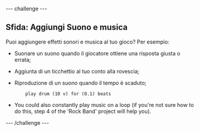 \--- challenge \---

## Sfida: Aggiungi Suono e musica

Puoi aggiungere effetti sonori e musica al tuo gioco? Per esempio:

+ Suonare un suono quando il giocatore ottiene una risposta giusta o errata;
+ Aggiunta di un ticchettio al tuo conto alla rovescia;
+ Riproduzione di un suono quando il tempo è scaduto;
    
    ```blocks
        play drum (10 v) for (0.1) beats
    ```

+ You could also constantly play music on a loop (if you're not sure how to do this, step 4 of the 'Rock Band' project will help you).

\--- /challenge \---